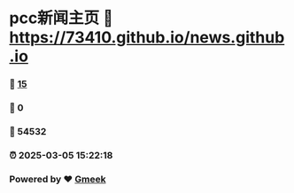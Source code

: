 # pcc新闻主页 :link: https://73410.github.io/news.github.io 
### :page_facing_up: [15](https://73410.github.io/news.github.io/tag.html) 
### :speech_balloon: 0 
### :hibiscus: 54532 
### :alarm_clock: 2025-03-05 15:22:18 
### Powered by :heart: [Gmeek](https://github.com/Meekdai/Gmeek)
